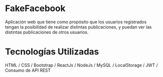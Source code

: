 # FakeFacebook
Aplicación web que tiene como propósito que los usuarios registrados tengan la posibilidad de realizar distintas publicaciones, y puedan ver las distintas publicaciones de otros usuarios.

# Tecnologías Utilizadas
HTML / CSS / Bootstrap / ReactJs / NodeJs / MySQL / LocalStorage / JWT / Consumo de API REST